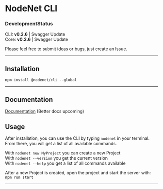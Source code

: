 # NodeNet CLI

### DevelopmentStatus

CLI: **v0.2.6** | Swagger Update  
Core: **v0.2.6** | Swagger Update

Please feel free to submit ideas or bugs, just create an Issue.

---

## Installation

`npm install @nodenet/cli --global`  

---

## Documentation

[Documentation](../../wiki) (Better docs upcoming)

## Usage

After installation, you can use the CLI by typing `nodenet` in your terminal. \
From there, you will get a list of all available commands.

With `nodenet new MyProject` you can create a new Project  
With `nodenet --version` you get the current version  
With `nodenet --help` you get a list of all commands available

After a new Project is created, open the project and start the server with:  
`npm run start`

---
